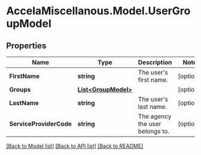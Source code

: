 # AccelaMiscellanous.Model.UserGroupModel
## Properties

Name | Type | Description | Notes
------------ | ------------- | ------------- | -------------
**FirstName** | **string** | The user&#39;s first name. | [optional] 
**Groups** | [**List&lt;GroupModel&gt;**](GroupModel.md) |  | [optional] 
**LastName** | **string** | The user&#39;s last name. | [optional] 
**ServiceProviderCode** | **string** | The agency the user belongs to. | [optional] 

[[Back to Model list]](../README.md#documentation-for-models) [[Back to API list]](../README.md#documentation-for-api-endpoints) [[Back to README]](../README.md)


